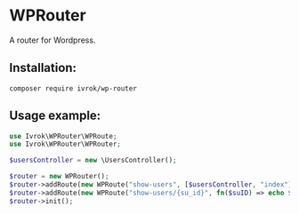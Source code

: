 # WPRouter
A router for Wordpress.

## Installation:
```console
composer require ivrok/wp-router
```

## Usage example:
```php
use Ivrok\WPRouter\WPRoute;
use Ivrok\WPRouter\WPRouter;

$usersController = new \UsersController();

$router = new WPRouter();
$router->addRoute(new WPRoute("show-users", [$usersController, "index"]));
$router->addRoute(new WPRoute("show-users/{su_id}", fn($suID) => echo $suID));
$router->init();

```
